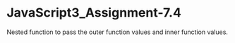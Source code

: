 # JavaScript3_Assignment-7.4
Nested function to pass the outer function values and inner function values.
